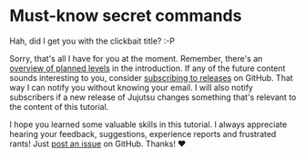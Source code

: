 # Must-know secret commands

Hah, did I get you with the clickbait title? :-P

Sorry, that's all I have for you at the moment.
Remember, there's an [overview of planned levels](watch_releases.md) in the introduction.
If any of the future content sounds interesting to you, consider [subscribing to releases](watch_releases.md) on GitHub.
That way I can notify you without knowing your email.
I will also notify subscribers if a new release of Jujutsu changes something that's relevant to the content of this tutorial.

I hope you learned some valuable skills in this tutorial.
I always appreciate hearing your feedback, suggestions, experience reports and frustrated rants!
Just [post an issue](https://github.com/jj-for-everyone/jj-for-everyone.github.io/issues/new) on GitHub.
Thanks! ❤️
